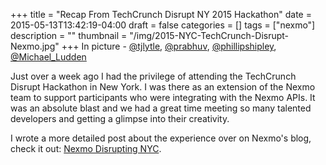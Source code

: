 +++
title = "Recap From TechCrunch Disrupt NY 2015 Hackathon"
date = 2015-05-13T13:42:19-04:00
draft = false
categories = []
tags = ["nexmo"]
description = ""
thumbnail = "/img/2015-NYC-TechCrunch-Disrupt-Nexmo.jpg"
+++
In picture - [@tjlytle](https://twitter.com/tjlytle), [@prabhuv](https://twitter.com/prabhuv), [@phillipshipley](https://twitter.com/phillipshipley), [@Michael_Ludden](https://twitter.com/Michael_Ludden)

Just over a week ago I had the privilege of attending the TechCrunch Disrupt Hackathon in New York. I was there as an extension of the Nexmo team to support participants who were integrating with the Nexmo APIs. It was an absolute blast and we had a great time meeting so many talented developers and getting a glimpse into their creativity.

I wrote a more detailed post about the experience over on Nexmo's blog, check it out: <a href="https://www.nexmo.com/blog/2015/05/12/nexmo-disrupting-nyc/" target="_blank">Nexmo Disrupting NYC</a>.

